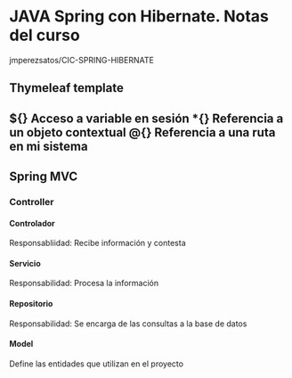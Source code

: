 <h1>JAVA Spring con Hibernate. Notas del curso</h1>
jmperezsatos/CIC-SPRING-HIBERNATE

<h2>Thymeleaf template<h2>

${} Acceso a variable en sesión
*{} Referencia a un objeto contextual
@{} Referencia a una ruta en mi sistema

<h2>Spring MVC</h2>

<h3>Controller</h3>
<h4>Controlador</h4>
Responsabliidad: Recibe información y contesta

<h4>Servicio</h4>
Responsabilidad: Procesa la información 

<h4>Repositorio</h4>
Responsabilidad: Se encarga de las consultas a la base de datos

<h4>Model</h4>
Define las entidades que utilizan en el proyecto
